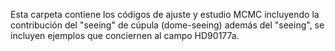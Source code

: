 Esta carpeta contiene los códigos de ajuste y estudio MCMC incluyendo la contribución del "seeing" de cúpula (dome-seeing) además del "seeing", se incluyen ejemplos que conciernen al campo HD90177a.
